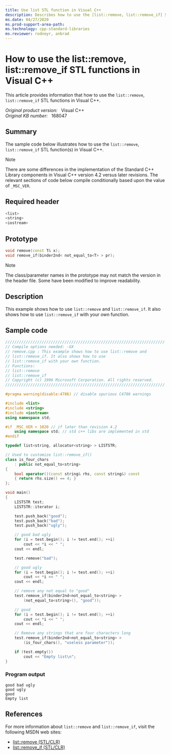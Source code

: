 ```yaml
---
title: Use list STL function in Visual C++
description: Describes how to use the [list::remove, list::remove_if] STL function(s) in Visual C++. There are some differences in the implementation of the Standard C++ Library components in Visual C++ version 4.2 versus later revisions.
ms.date: 04/27/2020
ms.prod-support-area-path: 
ms.technology: cpp-standard-libraries
ms.reviewer: rodneyr, anbrad
---
```

# How to use the list::remove, list::remove_if STL functions in Visual C++

This article provides information that how to use the `list::remove`, `list::remove_if` STL functions in Visual C++.

_Original product version:_ &nbsp; Visual C++  
_Original KB number:_ &nbsp; 168047

## Summary

The sample code below illustrates how to use the `list::remove`, `list::remove_if` STL function(s) in Visual C++.

> [!NOTE]
> There are some differences in the implementation of the Standard C++ Library components in Visual C++ version 4.2 versus later revisions. The relevant sections of code below compile conditionally based upon the value of `_MSC_VER`.

## Required header

```cpp
<list>
<string>
<iostream>
```

## Prototype

```cpp
void remove(const T& x);
void remove_if(binder2nd< not_equal_to<T> > pr);
```

> [!NOTE]
> The class/parameter names in the prototype may not match the version in the header file. Some have been modified to improve readability.

## Description

This example shows how to use `list::remove` and `list::remove_if`. It also shows how to use `list::remove_if` with your own function.

## Sample code

```cpp
//////////////////////////////////////////////////////////////////////
// Compile options needed: -GX
// remove.cpp : This example shows how to use list::remove and
// list::remove_if. It also shows how to use
// list::remove_if with your own function.
// Functions:
// list::remove
// list::remove_if
// Copyright (c) 1996 Microsoft Corporation. All rights reserved.
//////////////////////////////////////////////////////////////////////

#pragma warning(disable:4786) // disable spurious C4786 warnings

#include <list>
#include <string>
#include <iostream>
using namespace std;

#if _MSC_VER > 1020 // if later than revision 4.2
    using namespace std; // std c++ libs are implemented in std
#endif

typedef list<string, allocator<string> > LISTSTR;

// Used to customize list::remove_if()
class is_four_chars
    : public not_equal_to<string>
{
    bool operator()(const string& rhs, const string&) const
    { return rhs.size() == 4; }
};

void main()
{
    LISTSTR test;
    LISTSTR::iterator i;

    test.push_back("good");
    test.push_back("bad");
    test.push_back("ugly");

    // good bad ugly
    for (i = test.begin(); i != test.end(); ++i)
        cout << *i << " ";
    cout << endl;

    test.remove("bad");

    // good ugly
    for (i = test.begin(); i != test.end(); ++i)
        cout << *i << " ";
    cout << endl;

    // remove any not equal to "good"
    test.remove_if(binder2nd<not_equal_to<string> >
        (not_equal_to<string>(), "good"));

    // good
    for (i = test.begin(); i != test.end(); ++i)
        cout << *i << " ";
    cout << endl;

    // Remove any strings that are four characters long
    test.remove_if(binder2nd<not_equal_to<string> >
        (is_four_chars(), "useless parameter"));

    if (test.empty())
        cout << "Empty list\n";
}
```

### Program output

```console
good bad ugly
good ugly
good
Empty list
```

## References

For more information about `list::remove` and `list::remove_if`, visit the following MSDN web sites:

- [list::remove (STL/CLR)](/previous-versions/bb386133(v=vs.140))
- [list::remove_if (STL/CLR)](/previous-versions/bb398083(v=vs.140))

